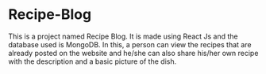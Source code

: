 # Recipe-Blog
This is a project named Recipe Blog.  It is made using React Js and the database used is MongoDB. In this, a person can view the recipes that are already posted on the website and he/she can also share his/her own recipe with the description  and a basic picture of the dish.
